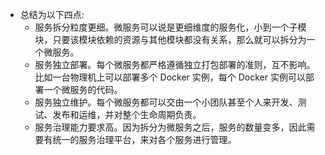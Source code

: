 * 总结为以下四点:
    * 服务拆分粒度更细。微服务可以说是更细维度的服务化，小到一个子模块，只要该模块依赖的资源与其他模块都没有关系，那么就可以拆分为一个微服务。
    * 服务独立部署。每个微服务都严格遵循独立打包部署的准则，互不影响。比如一台物理机上可以部署多个 Docker 实例，每个 Docker 实例可以部署一个微服务的代码。
    * 服务独立维护。每个微服务都可以交由一个小团队甚至个人来开发、测试、发布和运维，并对整个生命周期负责。
    * 服务治理能力要求高。因为拆分为微服务之后，服务的数量变多，因此需要有统一的服务治理平台，来对各个服务进行管理。